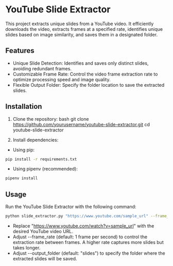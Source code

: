 # YouTube Slide Extractor
This project extracts unique slides from a YouTube video. It efficiently downloads the video, extracts frames at a specified rate, identifies unique slides based on image similarity, and saves them in a designated folder.

## Features

* Unique Slide Detection: Identifies and saves only distinct slides, avoiding redundant frames.
* Customizable Frame Rate: Control the video frame extraction rate to optimize processing speed and image quality.
* Flexible Output Folder: Specify the folder location to save the extracted slides.

## Installation

1. Clone the repository:
bash
git clone https://github.com/yourusername/youtube-slide-extractor.git
cd youtube-slide-extractor

2. Install dependencies:

* Using pip:
```bash
pip install -r requirements.txt
```

* Using pipenv (recommended):
```bash
pipenv install
```

## Usage

Run the YouTube Slide Extractor with the following command:

```bash
python slide_extractor.py "https://www.youtube.com/sample_url" --frame_rate 1 --output_folder "slides"
```

* Replace "https://www.youtube.com/watch?v=sample_url" with the desired YouTube video URL.
* Adjust --frame_rate (default: 1 frame per second) to control the extraction rate between frames. A higher rate captures more slides but takes longer.
* Adjust --output_folder (default: "slides") to specify the folder where the extracted slides will be saved.